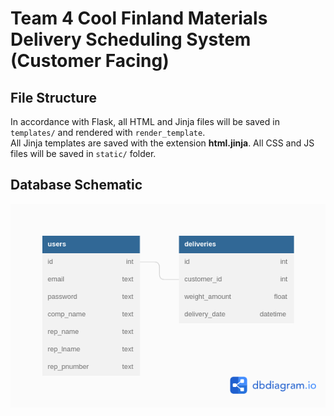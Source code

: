 # Team 4 Cool Finland Materials Delivery Scheduling System (Customer Facing)

##   File Structure 

In accordance with Flask, all HTML and Jinja files will be saved in ``` templates/ ``` and rendered with ``` render_template ```. <br>
All Jinja templates are saved with the extension <b>html.jinja</b>. All CSS and JS files will be saved in ```static/``` folder.

## Database Schematic 

<img src="schema.png">